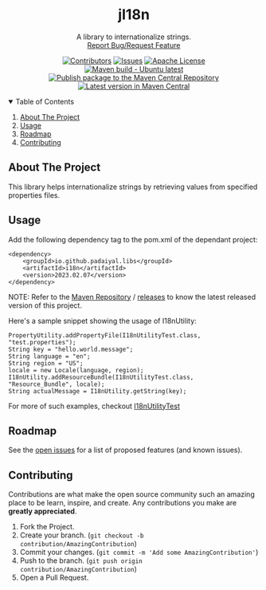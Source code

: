 <!-- PROJECT SHIELDS -->
<!--
*** I'm using markdown "reference style" links for readability.
*** Reference links are enclosed in brackets [ ] instead of parentheses ( ).
*** See the bottom of this document for the declaration of the reference variables
*** for contributors-url, forks-url, etc. This is an optional, concise syntax you may use.
*** https://www.markdownguide.org/basic-syntax/#reference-style-links
-->
<div align="center">
  <h1 align="center">jI18n </h1>
  <p align="center">
    A library to internationalize strings.
    <br />
    <a href="https://github.com/padaiyal/jMonocle/issues/new/choose">Report Bug/Request Feature</a>
  </p>

[![Contributors][contributors-shield]][contributors-url]
[![Issues][issues-shield]][issues-url]
[![Apache License][license-shield]][license-url] <br>
[![Maven build - Ubuntu latest][build-shield]][build-url]
[![Publish package to the Maven Central Repository][publish-workflow-badge]][publish-workflow-url] <br>
[![Latest version in Maven Central][maven-shield]][maven-url]
</div>

<!-- TABLE OF CONTENTS -->
<details open="open">
  <summary>Table of Contents</summary>
  <ol>
    <li>
      <a href="#about-the-project">About The Project</a>
    </li>
    <li>
        <a href="#usage">Usage</a>
    </li>
    <li>
        <a href="#roadmap">Roadmap</a>
    </li>
    <li>
        <a href="#contributing">Contributing</a>
    </li>
  </ol>
</details>

<!-- ABOUT THE PROJECT -->
## About The Project
This library helps internationalize strings by retrieving values from specified properties files.

<!-- USAGE -->
## Usage
Add the following dependency tag to the pom.xml of the dependant project:
```
<dependency>
    <groupId>io.github.padaiyal.libs</groupId>
    <artifactId>i18n</artifactId>
    <version>2023.02.07</version>
</dependency>
```
NOTE: Refer to the [Maven Repository][maven-url]
/ [releases][releases-url] to know
the latest released version of this project.

Here's a sample snippet showing the usage of I18nUtility:
```
PropertyUtility.addPropertyFile(I18nUtilityTest.class, "test.properties");
String key = "hello.world.message";
String language = "en";
String region = "US";
locale = new Locale(language, region);
I18nUtility.addResourceBundle(I18nUtilityTest.class, "Resource_Bundle", locale);
String actualMessage = I18nUtility.getString(key);
```
For more of such examples, checkout [I18nUtilityTest][lib-test-url]
<!-- ROADMAP -->
## Roadmap
See the [open issues][issues-url] for a list of proposed features (and known issues).

<!-- CONTRIBUTING -->
## Contributing
Contributions are what make the open source community such an amazing place to be learn, inspire, and create. Any contributions you make are **greatly appreciated**.

1. Fork the Project.
2. Create your branch. (`git checkout -b contribution/AmazingContribution`)
3. Commit your changes. (`git commit -m 'Add some AmazingContribution'`)
4. Push to the branch. (`git push origin contribution/AmazingContribution`)
5. Open a Pull Request.

<!-- MARKDOWN LINKS & IMAGES -->
<!-- https://www.markdownguide.org/basic-syntax/#reference-style-links -->
[contributors-shield]: https://img.shields.io/github/contributors/padaiyal/jI18n.svg?style=for-the-badge
[contributors-url]: https://github.com/padaiyal/jMonocle/graphs/contributors
[issues-shield]: https://img.shields.io/github/issues/padaiyal/jI18n.svg?style=for-the-badge
[issues-url]: https://github.com/padaiyal/jMonocle/issues?q=is%3Aissue+is%3Aopen+label%3Ai18n
[license-shield]: https://img.shields.io/github/license/padaiyal/jI18n.svg?style=for-the-badge
[license-url]: https://github.com/padaiyal/jMonocle/blob/main/libs/i18n/LICENSE
[build-shield]: https://github.com/padaiyal/jMonocle/workflows/Maven%20build%20-%20clean%20test%20verify/badge.svg?branch=main
[build-url]: https://github.com/padaiyal/jMonocle/actions/workflows/maven_build.yml?query=branch%3Amain
[publish-workflow-badge]:https://github.com/padaiyal/jMonocle/actions/workflows/maven_central_package_publish.yml/badge.svg
[publish-workflow-url]:https://github.com/padaiyal/jMonocle/actions/workflows/maven_central_package_publish.yml
[maven-shield]: https://img.shields.io/maven-central/v/io.github.padaiyal.libs/i18n
[maven-url]: https://central.sonatype.com/artifact/io.github.padaiyal.libs/i18n/2023.02.07/versions
[releases-url]: https://github.com/padaiyal/jMonocle/releases
[lib-test-url]: https://github.com/padaiyal/jMonocle/blob/main/libs/i18n/src/test/java/org/padaiyal/utilities/I18nUtilityTest.java
